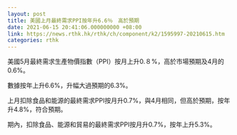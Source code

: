 ```yaml
---
layout: post
title: 美國上月最終需求PPI按年升6.6％　高於預期
date: 2021-06-15 20:41:06.000000000 +08:00
link: https://news.rthk.hk/rthk/ch/component/k2/1595997-20210615.htm
categories: rthk
---
```


美國5月最終需求生產物價指數（PPI）按月上升0.８%，高於市場預期及4月的0.6%。

數據按年上升6.6%，升幅大過預期的6.3%。

上月扣除食品和能源的最終需求PPI按月升0.7%，與4月相同，但高於預期，按年升4.8%，符合預期。

期內，扣除食品、能源和貿易的最終需求PPI按月升0.7%，按年上升5.3%。
